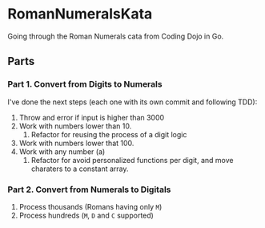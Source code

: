 # RomanNumeralsKata
Going through the Roman Numerals cata from Coding Dojo in Go.

## Parts

### Part 1. Convert from Digits to Numerals

I've done the next steps (each one with its own commit and following TDD):
1. Throw and error if input is higher than 3000
1. Work with numbers lower than 10.
    1. Refactor for reusing the process of a digit logic
1. Work with numbers lower that 100.
1. Work with any number (a)
    1. Refactor for avoid personalized functions per digit, and move charaters to a constant array.

### Part 2. Convert from Numerals to Digitals
1. Process thousands (Romans having only `M`)
1. Process hundreds (`M`, `D` and `C` supported)